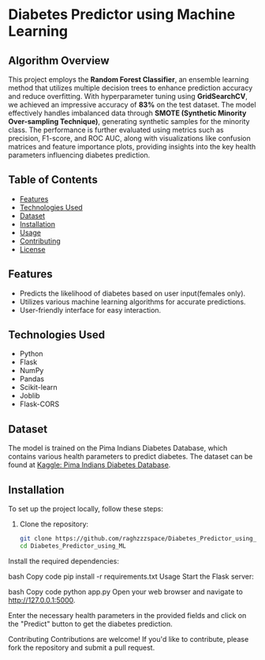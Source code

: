 # Diabetes Predictor using Machine Learning

## Algorithm Overview

This project employs the **Random Forest Classifier**, an ensemble learning method that utilizes multiple decision trees to enhance prediction accuracy and reduce overfitting. With hyperparameter tuning using **GridSearchCV**, we achieved an impressive accuracy of **83%** on the test dataset. The model effectively handles imbalanced data through **SMOTE (Synthetic Minority Over-sampling Technique)**, generating synthetic samples for the minority class. The performance is further evaluated using metrics such as precision, F1-score, and ROC AUC, along with visualizations like confusion matrices and feature importance plots, providing insights into the key health parameters influencing diabetes prediction.

## Table of Contents

- [Features](#features)
- [Technologies Used](#technologies-used)
- [Dataset](#dataset)
- [Installation](#installation)
- [Usage](#usage)
- [Contributing](#contributing)
- [License](#license)

## Features

- Predicts the likelihood of diabetes based on user input(females only).
- Utilizes various machine learning algorithms for accurate predictions.
- User-friendly interface for easy interaction.

## Technologies Used

- Python
- Flask
- NumPy
- Pandas
- Scikit-learn
- Joblib
- Flask-CORS

## Dataset

The model is trained on the Pima Indians Diabetes Database, which contains various health parameters to predict diabetes. The dataset can be found at [Kaggle: Pima Indians Diabetes Database](https://www.kaggle.com/datasets/uciml/pima-indians-diabetes-database).

## Installation

To set up the project locally, follow these steps:

1. Clone the repository:

   ```bash
   git clone https://github.com/raghzzzspace/Diabetes_Predictor_using_ML.git
   cd Diabetes_Predictor_using_ML
Install the required dependencies:

bash
Copy code
pip install -r requirements.txt
Usage
Start the Flask server:

bash
Copy code
python app.py
Open your web browser and navigate to http://127.0.0.1:5000.

Enter the necessary health parameters in the provided fields and click on the "Predict" button to get the diabetes prediction.

Contributing
Contributions are welcome! If you'd like to contribute, please fork the repository and submit a pull request.
